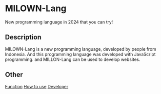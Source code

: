 # MILOWN-Lang
New programming language in 2024 that you can try!

## Description
MILOWN-Lang is a new programming language, developed by people from Indonesia.
And this programming language was developed with JavaScript programming. and MILLON-Lang can be used to develop websites.

## Other
[Function](function.md)
[How to use](how-to-use.md)
[Developer](developer.md)
